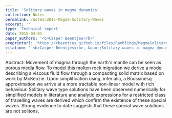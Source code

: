 ```yaml
---
title: 'Solitary waves in magma dynamics'
collection: Notes
permalink: /notes/2015-Magma-Solitary-Waves
excerpt: ''
type: 'Technical report'
date: 2015-04-01
paper_authors: '<b>Casper Beentjes</b>'
preprinturl: 'https://cbeentjes.github.io/files/Ramblings/MagmaSolitaryWaves.pdf'
citation: ' <b>Casper Beentjes</b>, &quot;Solitary waves in magma dynamics.&quot; Technical Report, Oxford University (2015).'
---
```

Abstract:
Movement of magma through the earth's mantle can be seen as porous media flow. To model this molten rock migration we derive a model describing a viscous fluid flow through a compacting solid matrix based on work by McKenzie. Upon simplification using, inter alia, a Boussinesq approximation we arrive at a more tractable non-linear model with rich behaviour. Solitary wave type solutions have been observed numerically for simplified models in literature and analytic expressions for a restricted class of travelling waves are derived which confirm the existence of these special waves. Strong evidence to date suggests that these special wave solutions are not solitons.
